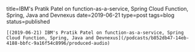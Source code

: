 
title=IBM's Pratik Patel on function-as-a-service, Spring Cloud Function, Spring, Java and Devnexus
date=2019-06-21
type=post
tags=blog
status=published
~~~~~~
[(2019-06-21) IBM's Pratik Patel on function-as-a-service, Spring Cloud Function, Spring, Java and Devnexus](/podcasts/b852db47-14eb-4188-bbfc-9a16f54c8996/produced-audio) 
            